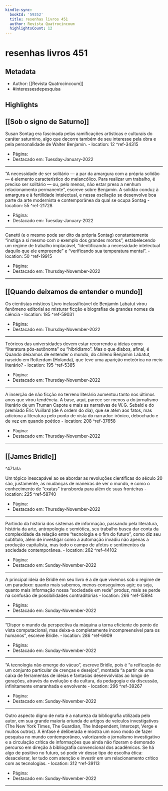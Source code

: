 ```yaml
---
kindle-sync:
  bookId: '59352'
  title: resenhas livros 451
  author: Revista Quatrocincoum
  highlightsCount: 12
---
```

# resenhas livros 451
## Metadata
* Author: [[Revista Quatrocincoum]]
* #interessesdepesquisa 

## Highlights
## [[Sob o signo de Saturno]]
Susan Sontag era fascinada pelas ramificações artísticas e culturais do caráter saturnino, algo que decorre também de seu interesse pela obra e pela personalidade de Walter Benjamin. - location: 12 ^ref-34315

- Página: 
- Destacado em: Tuesday-January-2022

---
“A necessidade de ser solitário — a par da amargura com a própria solidão — é elemento característico do melancólico. Para realizar um trabalho, é preciso ser solitário — ou, pelo menos, não estar preso a nenhum relacionamento permanente”, escreve sobre Benjamin. A solidão conduz à amargura e à fertilidade intelectual, e nessa oscilação se desenvolve boa parte da arte modernista e contemporânea da qual se ocupa Sontag - location: 55 ^ref-21728

- Página: 
- Destacado em: Tuesday-January-2022

---

Canetti (e o mesmo pode ser dito da própria Sontag) constantemente “instiga a si mesmo com o exemplo dos grandes mortos”, estabelecendo um regime de trabalho implacável, “identificando a necessidade intelectual daquilo que ele empreende” e “verificando sua temperatura mental”. - location: 50 ^ref-19915

- Página: 
- Destacado em: Thursday-November-2022

---
## [[Quando deixamos de entender o mundo]]

Os cientistas místicos Livro inclassificável de Benjamín Labatut virou fenômeno editorial ao misturar ficção e biografias de grandes nomes da ciência - location: 185 ^ref-59031

- Página: 
- Destacado em: Thursday-November-2022

---
Teóricos das universidades devem estar recorrendo a ideias como “literatura pós-autônoma” ou “hibridismo”. Mas o que diabos, afinal, é Quando deixamos de entender o mundo, do chileno Benjamín Labatut, nascido em Rotterdam (Holanda), que teve uma aparição meteórica no meio literário? - location: 195 ^ref-5385

- Página: 
- Destacado em: Thursday-November-2022

---
A inserção de não ficção no terreno literário aumentou tanto nos últimos anos que virou tendência. A base, aqui, parece ser menos a do jornalismo literário de um Truman Capote e mais as narrativas de W. G. Sebald e do premiado Éric Vuillard (de A ordem do dia), que se atém aos fatos, mas adiciona a literatura pelo ponto de vista do narrador: irônico, debochado e de vez em quando poético - location: 208 ^ref-37658

- Página: 
- Destacado em: Thursday-November-2022

---
## [[James Bridle]]

^471a1a

Um tópico inescapável ao se abordar as revoluções científicas do século 20 são, justamente, as mudanças de maneiras de ver o mundo, e como o conhecimento de “exatas” transborda para além de suas fronteiras - location: 225 ^ref-58740

- Página: 
- Destacado em: Thursday-November-2022

---
Partindo da história dos sistemas de informação, passando pela literatura, história da arte, antropologia e semiótica, seu trabalho busca dar conta da complexidade da relação entre “tecnologia e o fim do futuro”, como diz seu subtítulo, além de investigar como a automação invadiu não apenas a produção capitalista, mas todo o campo de afetos e sentimentos da sociedade contemporânea. - location: 262 ^ref-44102

- Página: 
- Destacado em: Sunday-November-2022

---
A principal ideia de Bridle em seu livro é a de que vivemos sob o regime de um paradoxo: quanto mais sabemos, menos conseguimos agir; ou seja, quanto mais informação nossa “sociedade em rede” produz, mais se perde na confusão de possibilidades contraditórias - location: 266 ^ref-15894

- Página: 
- Destacado em: Sunday-November-2022

---
“Dispor o mundo da perspectiva da máquina a torna eficiente do ponto de vista computacional, mas deixa-a completamente incompreensível para os humanos”, escreve Bridle. - location: 286 ^ref-6909

- Página: 
- Destacado em: Sunday-November-2022

---
“A tecnologia não emerge do vácuo”, escreve Bridle, pois é “a reificação de um conjunto particular de crenças e desejos”, montada “a partir de uma caixa de ferramentas de ideias e fantasias desenvolvidas ao longo de gerações, através da evolução e da cultura, da pedagogia e da discussão, infinitamente emaranhada e envolvente - location: 296 ^ref-39267

- Página: 
- Destacado em: Sunday-November-2022

---
Outro aspecto digno de nota é a natureza da bibliografia utilizada pelo autor, em sua grande maioria oriunda de artigos de veículos investigativos (The New York Times, The Guardian, The Independent, Intercept, Verge e muitos outros). A ênfase é deliberada e mostra um novo modo de fazer pesquisa no mundo contemporâneo, valorizando o jornalismo investigativo e a circulação crítica de informações que ainda não fizeram o demorado percurso em direção à bibliografia convencional dos acadêmicos. Se há algo de positivo no futuro, só pode vir desse tipo de escolha ética: desacelerar, ler tudo com atenção e investir em um relacionamento crítico com as tecnologias. - location: 312 ^ref-39113

- Página: 
- Destacado em: Sunday-November-2022

---
